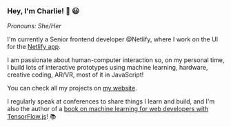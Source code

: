 ### Hey, I'm Charlie! 👋 😃

_Pronouns: She/Her_

I'm currently a Senior frontend developer @Netlify, where I work on the UI for the [Netlify app](https://app.netlify.com).

I am passionate about human-computer interaction so, on my personal time, I build lots of interactive prototypes using machine learning, hardware, creative coding, AR/VR, most of it in JavaScript!

You can check all my projects on [my website](https://charliegerard.dev).

I regularly speak at conferences to share things I learn and build, and I'm also the author of a [book on machine learning for web developers with TensorFlow.js](https://www.apress.com/gp/book/9781484264171)! 📚
